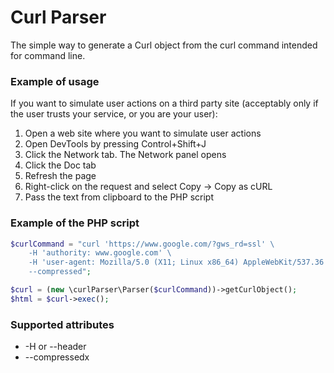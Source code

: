 # Curl Parser

The simple way to generate a Curl object from the curl command intended for command line.

### Example of usage
If you want to simulate user actions on a third party site (acceptably only if the user trusts your service, or you are your user):
1. Open a web site where you want to simulate user actions
1. Open DevTools by pressing Control+Shift+J
1. Click the Network tab. The Network panel opens
1. Click the Doc tab
1. Refresh the page
1. Right-click on the request and select Copy -> Copy as cURL
1. Pass the text from clipboard to the PHP script

### Example of the PHP script

```php
$curlCommand = "curl 'https://www.google.com/?gws_rd=ssl' \
    -H 'authority: www.google.com' \
    -H 'user-agent: Mozilla/5.0 (X11; Linux x86_64) AppleWebKit/537.36 (KHTML, like Gecko) Chrome/84.0.4147.125 Safari/537.36' \
    --compressed";

$curl = (new \curlParser\Parser($curlCommand))->getCurlObject();
$html = $curl->exec();
```

### Supported attributes
* -H or --header
* --compressedx
